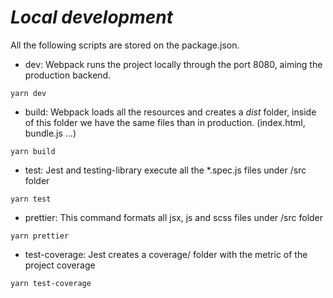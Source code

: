 # ***Local development***
All the following scripts are stored on the package.json.

- dev: Webpack runs the project locally through the port 8080, aiming the production backend.
```
yarn dev
```
- build: Webpack loads all the resources and creates a *dist* folder, inside of this folder we have the same files than in production. (index.html, bundle.js ...)
```
yarn build
```
- test: Jest and testing-library execute all the *.spec.js files under /src folder
```
yarn test
```
- prettier: This command formats all jsx, js and scss files  under /src folder
```
yarn prettier
```
- test-coverage: Jest creates a coverage/ folder with the metric of the project coverage
```
yarn test-coverage
```